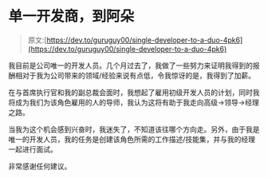 # 单一开发商，到阿朵

> 原文:[https://dev.to/guruguy00/single-developer-to-a-duo-4pk6](https://dev.to/guruguy00/single-developer-to-a-duo-4pk6)

我目前是公司唯一的开发人员。几个月过去了，我做了一些努力来证明我得到的报酬相对于我为公司带来的领域/经验来说有点低，令我惊讶的是，我得到了加薪。

在与首席执行官和我的副总裁会面时，我想起了雇用初级开发人员的计划，同时我将成为我们为该角色雇用的人的导师，我认为这将有助于我走向高级->领导->经理之路。

当我为这个机会感到兴奋时，我迷失了，不知道该往哪个方向走。另外，由于我是唯一的开发人员，我的任务是创建该角色所需的工作描述/技能集，并与我的经理一起进行面试。

非常感谢任何建议。